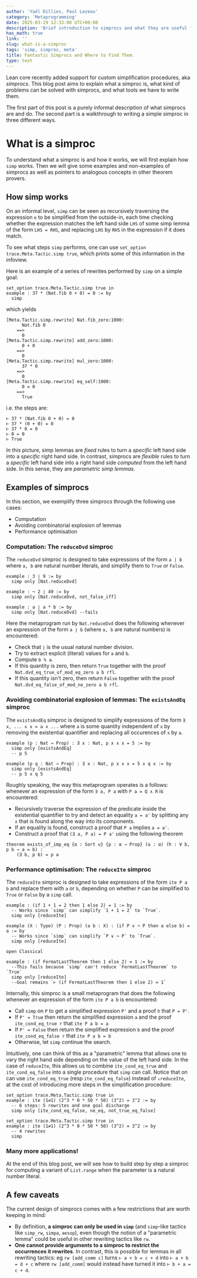 ```yaml
---
author: 'Yaël Dillies, Paul Lezeau'
category: 'Metaprogramming'
date: 2025-03-29 12:33:00 UTC+00:00
description: 'Brief introduction to simprocs and what they are useful for'
has_math: true
link: ''
slug: what-is-a-simproc
tags: 'simp, simproc, meta'
title: Fantastic Simprocs and Where to Find Them.
type: text
---
```


Lean core recently added support for custom simplification procedures, aka *simprocs*.
This blog post aims to explain what a simproc is, what kind of problems can be solved with simprocs, and what tools we have to write them.

<!-- TEASER_END -->

The first part of this post is a purely informal description of what simprocs are and do.
The second part is a walkthrough to writing a simple simproc in three different ways.

# What is a simproc

To understand what a simproc is and how it works, we will first explain how `simp` works.
Then we will give some examples and non-examples of simprocs as well as pointers to analogous concepts in other theorem provers.

## How simp works

On an informal level, `simp` can be seen as recursively traversing the expression `e` to be simplified from the outside-in, each time checking whether the expression matches the left hand side `LHS` of some simp lemma of the form `LHS = RHS`, and replacing `LHS` by `RHS` in the expression if it does match.

To see what steps `simp` performs, one can use `set_option trace.Meta.Tactic.simp true`, which prints some of this information in the infoview.

Here is an example of a series of rewrites performed by `simp` on a simple goal:
```lean
set_option trace.Meta.Tactic.simp true in
example : 37 * (Nat.fib 0 + 0) = 0 := by
  simp
```
which yields
```
[Meta.Tactic.simp.rewrite] Nat.fib_zero:1000:
      Nat.fib 0
    ==>
      0
[Meta.Tactic.simp.rewrite] add_zero:1000:
      0 + 0
    ==>
      0
[Meta.Tactic.simp.rewrite] mul_zero:1000:
      37 * 0
    ==>
      0
[Meta.Tactic.simp.rewrite] eq_self:1000:
      0 = 0
    ==>
      True
```
i.e. the steps are:
```lean
⊢ 37 * (Nat.fib 0 + 0) = 0
⊢ 37 * (0 + 0) = 0
⊢ 37 * 0 = 0
⊢ 0 = 0
⊢ True
```

In this picture, simp lemmas are *fixed* rules to turn a *specific* left hand side into a *specific* right hand side.
In contrast, simprocs are *flexible* rules to turn a *specific* left hand side into a right hand side *computed* from the left hand side.
In this sense, they are *parametric simp lemmas*.

## Examples of simprocs

In this section, we exemplify three simprocs through the following use cases:
* Computation
* Avoiding combinatorial explosion of lemmas
* Performance optimisation

### Computation: The `reduceDvd` simproc

The `reduceDvd` simproc is designed to take expressions of the form `a | b` where `a, b` are natural number literals, and simplify them to `True` or `False`.

```lean
example : 3 ∣ 9 := by
  simp only [Nat.reduceDvd]

example : ¬ 2 ∣ 49 := by
  simp only [Nat.reduceDvd, not_false_iff]

example : a ∣ a * b := by
  simp only [Nat.reduceDvd] --fails
```

Here the metaprogram run by `Nat.reduceDvd` does the following whenever an expression of the form `a ∣ b` (where `a, b` are natural numbers) is encountered:
- Check that `∣` is the usual natural number division.
- Try to extract explicit (literal) values for `a` and `b`.
- Compute `b % a`.
- If this quantity is zero, then return `True` together with the proof `Nat.dvd_eq_true_of_mod_eq_zero a b rfl`.
- If this quantity isn't zero, then return `False` together with the proof `Nat.dvd_eq_false_of_mod_ne_zero a b rfl`.


### Avoiding combinatorial explosion of lemmas: The `existsAndEq` simproc

The `existsAndEq` simproc is designed to simplify expressions of the form `∃ x, ... ∧ x = a ∧ ...` where `a` is some quantity independent of `x` by removing the existential quantifier and replacing all occurences of `x` by `a`.

```lean
example (p : Nat → Prop) : ∃ x : Nat, p x ∧ x = 5 := by
  simp only [existsAndEq]
  -- p 5

example (p q : Nat → Prop) : ∃ x : Nat, p x ∧ x = 5 ∧ q x := by
  simp only [existsAndEq]
  -- p 5 ∧ q 5
```

Roughly speaking, the way this metaprogram operates is a follows: whenever an expression of the form `∃ a, P a` with `P a = Q ∧ R`  is encountered:
- Recursively traverse the expression of the predicate inside the existential quantifier to try and detect an equality `a = a'` by splitting any `∧` that is found along the way into its components.
- If an equality is found, construct a proof that `P a` implies `a = a'`.
- Construct a proof that `(∃ a, P a) = P a'` using the following theorem
```lean
theorem exists_of_imp_eq {α : Sort u} {p : α → Prop} (a : α) (h : ∀ b, p b → a = b) :
    (∃ b, p b) = p a
```

### Performance optimisation: The `reduceIte` simproc

The `reduceIte` simproc is designed to take expressions of the form `ite P a b` and replace them with `a` or `b`, depending on whether `P` can be simplified to `True` or `False` by a `simp` call.

```lean
example : (if 1 + 1 = 2 then 1 else 2) = 1 := by
  -- Works since `simp` can simplify `1 + 1 = 2` to `True`.
  simp only [reduceIte]

example (X : Type) (P : Prop) (a b : X) : (if P ∨ ¬ P then a else b) = a := by
  -- Works since `simp` can simplify `P ∨ ¬ P` to `True`.
  simp only [reduceIte]

open Classical

example : (if FermatLastTheorem then 1 else 2) = 1 := by
  --This fails because `simp` can't reduce `FermatLastTheorem` to `True`
  simp only [reduceIte]
  --Goal remains `⊢ (if FermatLastTheorem then 1 else 2) = 1`
```

Internally, this simproc is a small metaprogram that does the following whenever an expression of the form `ite P a b` is encountered:
- Call `simp` on `P` to get a simplified expression `P'` and a proof `h` that `P = P'`.
- If `P' = True` then return the simplified expression `a` and the proof `ite_cond_eq_true r` that `ite P a b = a`
- If `P' = False` then return the simplified expression `b` and the proof `ite_cond_eq_false r` that `ite P a b = b`
- Otherwise, let `simp` continue the search.

Intuitively, one can think of this as a "parametric" lemma that allows one to vary the right hand side depending on the value of the left hand side.
In the case of `reduceIte`, this allows us to combine `ite_cond_eq_true` and `ite_cond_eq_false` into a single procedure that `simp` can call.
Notice that on can use `ite_cond_eq_true` (resp `ite_cond_eq_false`) instead of `↓reduceIte`, at the cost of introducing more steps in the simplification procedure:

```
set_option trace.Meta.Tactic.simp true in
example : ite (1≠1) (2^3 * 0 * 50 * 50) (3^2) = 3^2 := by
  -- 6 steps: 5 rewrites and one goal discharge
  simp only [ite_cond_eq_false, ne_eq, not_true_eq_false]

set_option trace.Meta.Tactic.simp true in
example : ite (1≠1) (2^3 * 0 * 50 * 50) (3^2) = 3^2 := by
  -- 4 rewrites
  simp
```

### Many more applications!

At the end of this blog post, we will see how to build step by step a simproc for computing a variant of `List.range` when the parameter is a natural number literal.

## A few caveats

The current design of simprocs comes with a few restrictions that are worth keeping in mind:
* By definition, **a simproc can only be used in `simp`** (and `simp`-like tactics like `simp_rw`, `simpa`, `aesop`), even though the notion of a "parametric lemma" could be useful in other rewriting tactics like `rw`.
* **One cannot provide arguments to a simproc to restrict the occurrences it rewrites**.
  In contrast, this is possible for lemmas in all rewriting tactics: eg `rw [add_comm c]` turns `⊢ a + b = c + d` into `⊢ a + b = d + c` where `rw [add_comm]` would instead have turned it into `⊢ b + a = c + d`.
